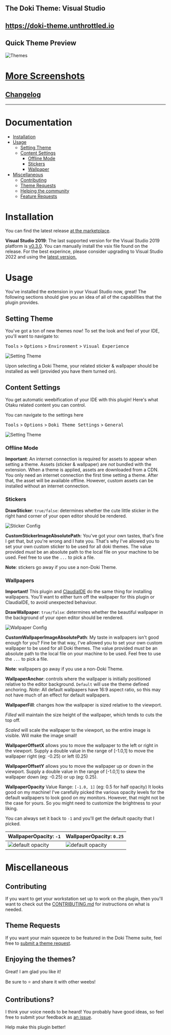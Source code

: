 The Doki Theme: Visual Studio
---

## https://doki-theme.unthrottled.io

## Quick Theme Preview

![Themes](readmeAssets/themes.webp)


# [More Screenshots](readmeAssets/albums/screenshot_album.md)

## [Changelog](CHANGELOG.md)

---

# Documentation

- [Installation](#installation)
- [Usage](#usage)
  - [Setting Theme](#setting-theme)
  - [Content Settings](#content-settings)
    - [Offline Mode](#offline-mode)
    - [Stickers](#stickers)
    - [Wallpaper](#wallpapers)
- [Miscellaneous](#miscellaneous)
    - [Contributing](#contributing) 
    - [Theme Requests](#theme-requests)
    - [Helping the community](#enjoying-the-themes)
    - [Feature Requests](#contributions)

# Installation 

You can find the latest release [at the marketplace](https://marketplace.visualstudio.com/items?itemName=unthrottled.dokithemevisualstudio).

**Visual Studio 2019**: The last supported version for the Visual Studio 2019 platform is [v0.3.0](https://github.com/doki-theme/doki-theme-visualstudio/releases/tag/v0.3.0). You can manually install the vsix file found on the release. For the best experince, please consider upgrading to Visual Studio 2022 and using the [latest version.](https://github.com/doki-theme/doki-theme-visualstudio/releases/latest)

# Usage

You've installed the extension in your Visual Studio now, great!
The following sections should give you an idea of all of the capabilities that the plugin provides.

## Setting Theme

You've got a ton of new themes now! 
To set the look and feel of your IDE, you'll want to navigate to:

<kbd>Tools</kbd> > <kbd>Options</kbd> > <kbd>Environment</kbd> > <kbd>Visual Experience</kbd>

![Setting Theme](readmeAssets/screens/setting_theme.png)

Upon selecting a Doki Theme, your related sticker & wallpaper should be installed as well (provided you have them turned on).

## Content Settings

You get automatic weebification of your IDE with this plugin!
Here's what Otaku related content you can control.

You can navigate to the settings here

<kbd>Tools</kbd> > <kbd>Options</kbd> > <kbd>Doki Theme Settings</kbd> > <kbd>General</kbd>

![Setting Theme](readmeAssets/screens/doki_settings.png)

### Offline Mode

**Important**: An internet connection is required for assets to appear when setting a theme. Assets (sticker & wallpaper) are _not_ bundled with the extension. When a theme is applied, assets are downloaded from a CDN. You only need an internet connection the first time setting a theme. After that, the asset will be available offline.  However, custom assets can be installed without an internet connection.

### Stickers

**DrawSticker**: `true/false`: determines whether the cute little sticker in the right hand corner of your open editor should be rendered.

![Sticker Config](readmeAssets/screens/sticker_config.png)

**CustomStickerImageAbsolutePath**:  You've got your own tastes, that's fine I get that, but you're wrong and I hate you.
That's why I've allowed you to set your own custom sticker to be used for all doki themes. 
The value provided _must_ be an absolute path to the local file on your machine to be used. Feel free to use the `...` to pick a file.

**Note**: stickers go away if you use a non-Doki Theme.

### Wallpapers

**Important!** This plugin and [ClaudiaIDE](https://github.com/buchizo/ClaudiaIDE) do the same thing for installing wallpapers.
You'll want to either turn off the wallpaper for this plugin or ClaudiaIDE, to avoid unexpected behaviour.

**DrawWallpaper**: `true/false`: determines whether the beautiful wallpaper in the background of your open editor should be rendered.

![Wallpaper Config](readmeAssets/screens/wallpaper_config.png)

**CustomWallpaperImageAbsolutePath**:  My taste in wallpapers isn't good enough for you?
Fine be that way, I've allowed you to set your own custom wallpaper to be used for all Doki themes.
The value provided _must_ be an absolute path to the local file on your machine to be used. Feel free to use the `...` to pick a file.

**Note**: wallpapers go away if you use a non-Doki Theme.

**WallpaperAnchor**: controls where the wallpaper is initially positioned relative to the editor background.
`Default` will use the theme defined anchoring. _Note_: All default wallpapers have 16:9 aspect ratio, so this may not have much of an effect for default wallpapers.

**WallpaperFill**: changes how the wallpaper is sized relative to the viewport. 

_Filled_ will maintain the size height of the wallpaper, which tends to cuts the top off.

_Scaled_ will scale the wallpaper to the viewport, so the entire image is visible. Will make the image small!

**WallpaperOffsetX** allows you to move the wallpaper to the left or right in the viewport. Supply a double value in the range of [-1.0,1] to move the wallpaper right (eg: -0.25) or left (0.25)

**WallpaperOffsetY** allows you to move the wallpaper up or down in the viewport. Supply a double value in the range of [-1.0,1] to skew the wallpaper down (eg: -0.25) or up (eg: 0.25).

**WallpaperOpacity** Value Range: `[-1.0, 1]` (eg: 0.5 for half opacity) It looks good on my machine! 
I've carefully picked the various opacity levels for the default wallpapers to look good on my monitors.
However, that might not be the case for yours. 
So you might need to customize the brightness to your liking.

You can always set it back to `-1` and you'll get the default opacity that I picked.

| **WallpaperOpacity**: `-1` | **WallpaperOpacity**: `0.25` |
| --- | --- |
| ![default opacity](readmeAssets/screens/opacity_def.png) |  ![default opacity](readmeAssets/screens/opacity_quarter.png) |

# Miscellaneous

## Contributing

If you want to get your workstation set up to work on the plugin,
then you'll want to check out the [CONTRIBUTING.md](./CONTRIBUTING.md) for instructions on what is needed.

## Theme Requests

If you want your main squeeze to be featured in the Doki Theme suite, feel free to [submit a theme request](https://github.com/doki-theme/doki-master-theme/issues).

## Enjoying the themes?

Great! I am glad you like it!

Be sure to ⭐ and share it with other weebs!

## Contributions?

I think your voice needs to be heard! You probably have good ideas, so feel free to submit your feedback as [an issue](https://github.com/doki-theme/doki-theme-visualstudio/issues/new).

Help make this plugin better!


